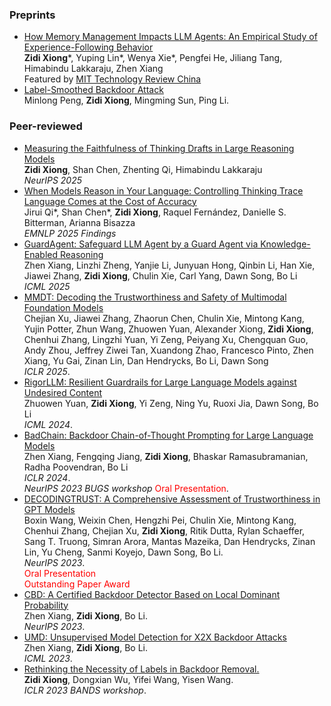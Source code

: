 ### Preprints
- [How Memory Management Impacts LLM Agents: An Empirical Study of Experience-Following Behavior](https://arxiv.org/abs/2505.16067)
<br> **Zidi Xiong***, Yuping Lin*, Wenya Xie*, Pengfei He, Jiliang Tang, Himabindu Lakkaraju, Zhen Xiang
<br> Featured by [MIT Technology Review China](https://www.mittrchina.com/news/detail/15064)
- [Label-Smoothed Backdoor Attack](https://arxiv.org/abs/2202.11203)
<br>Minlong Peng, **Zidi Xiong**, Mingming Sun, Ping Li.

### Peer-reviewed
- [Measuring the Faithfulness of Thinking Drafts in Large Reasoning Models](https://arxiv.org/abs/2505.13774)
<br> **Zidi Xiong**, Shan Chen, Zhenting Qi, Himabindu Lakkaraju
<br>*NeurIPS 2025*
- [When Models Reason in Your Language: Controlling Thinking Trace Language Comes at the Cost of Accuracy](https://arxiv.org/abs/2505.22888)
<br> Jirui Qi*, Shan Chen*, **Zidi Xiong**, Raquel Fernández, Danielle S. Bitterman, Arianna Bisazza
<br>*EMNLP 2025 Findings*
- [GuardAgent: Safeguard LLM Agent by a Guard Agent via Knowledge-Enabled Reasoning](https://openreview.net/forum?id=YixNDE12wm)
<br> Zhen Xiang, Linzhi Zheng, Yanjie Li, Junyuan Hong, Qinbin Li, Han Xie, Jiawei Zhang, **Zidi Xiong**, Chulin Xie, Carl Yang, Dawn Song, Bo Li
<br>*ICML 2025*
- [MMDT: Decoding the Trustworthiness and Safety of Multimodal Foundation Models](https://openreview.net/pdf?id=qIbbBSzH6n)
<br> Chejian Xu, Jiawei Zhang, Zhaorun Chen, Chulin Xie, Mintong Kang, Yujin Potter, Zhun Wang, Zhuowen Yuan, Alexander Xiong, **Zidi Xiong**, Chenhui Zhang, Lingzhi Yuan, Yi Zeng, Peiyang Xu, Chengquan Guo, Andy Zhou, Jeffrey Ziwei Tan, Xuandong Zhao, Francesco Pinto, Zhen Xiang, Yu Gai, Zinan Lin, Dan Hendrycks, Bo Li, Dawn Song
<br>*ICLR 2025*.
- [RigorLLM: Resilient Guardrails for Large Language Models against Undesired Content](https://arxiv.org/abs/2403.13031)
<br> Zhuowen Yuan, **Zidi Xiong**, Yi Zeng, Ning Yu, Ruoxi Jia, Dawn Song, Bo Li
<br>*ICML 2024*.
- [BadChain: Backdoor Chain-of-Thought Prompting for Large Language Models](https://openreview.net/forum?id=S4cYxINzjp)
<br>Zhen Xiang, Fengqing Jiang, **Zidi Xiong**, Bhaskar Ramasubramanian, Radha Poovendran, Bo Li
<br>*ICLR 2024*.
<br>*NeurIPS 2023 BUGS  workshop* <font color=red>Oral Presentation</font>.
- [DECODINGTRUST: A Comprehensive Assessment of Trustworthiness in GPT Models](https://arxiv.org/abs//2306.11698)
<br>Boxin Wang, Weixin Chen, Hengzhi Pei, Chulin Xie, Mintong Kang, Chenhui Zhang, Chejian Xu, **Zidi Xiong**, Ritik Dutta, Rylan Schaeffer, Sang T. Truong, Simran Arora, Mantas Mazeika, Dan Hendrycks, Zinan Lin, Yu Cheng, Sanmi Koyejo, Dawn Song, Bo Li.
<br>*NeurIPS 2023*.
<br><font color=red>Oral Presentation</font>
<br><font color=red>Outstanding Paper Award</font>
- [CBD: A Certified Backdoor Detector Based on Local Dominant Probability]()
<br>Zhen Xiang, **Zidi Xiong**, Bo Li.
<br>*NeurIPS 2023*.
- [UMD: Unsupervised Model Detection for X2X Backdoor Attacks](https://arxiv.org/abs/2305.18651)
<br>Zhen Xiang, **Zidi Xiong**, Bo Li.
<br>*ICML 2023*.
- [Rethinking the Necessity of Labels in Backdoor Removal.](https://openreview.net/forum?id=Noj1Fydegod)
<br>**Zidi Xiong**, Dongxian Wu, Yifei Wang, Yisen Wang.
<br>*ICLR 2023 BANDS workshop*.
